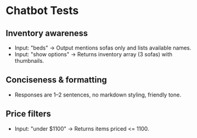 # Chatbot Tests

## Inventory awareness
- Input: "beds" → Output mentions sofas only and lists available names.
- Input: "show options" → Returns inventory array (3 sofas) with thumbnails.

## Conciseness & formatting
- Responses are 1–2 sentences, no markdown styling, friendly tone.

## Price filters
- Input: "under $1100" → Returns items priced <= 1100.

